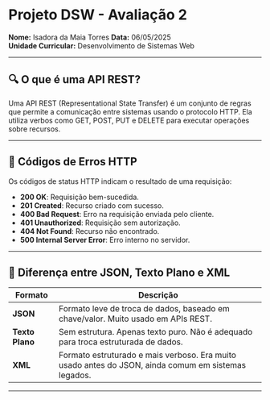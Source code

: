 # Projeto DSW - Avaliação 2

**Nome:** Isadora da Maia Torres
**Data:** 06/05/2025  
**Unidade Curricular:** Desenvolvimento de Sistemas Web

---

## 🔍 O que é uma API REST?

Uma API REST (Representational State Transfer) é um conjunto de regras que permite a comunicação entre sistemas usando o protocolo HTTP. Ela utiliza verbos como GET, POST, PUT e DELETE para executar operações sobre recursos.

---

## 🔢 Códigos de Erros HTTP

Os códigos de status HTTP indicam o resultado de uma requisição:
- **200 OK**: Requisição bem-sucedida.
- **201 Created**: Recurso criado com sucesso.
- **400 Bad Request**: Erro na requisição enviada pelo cliente.
- **401 Unauthorized**: Requisição sem autorização.
- **404 Not Found**: Recurso não encontrado.
- **500 Internal Server Error**: Erro interno no servidor.

---

## 🔄 Diferença entre JSON, Texto Plano e XML

| Formato      | Descrição |
|--------------|-----------|
| **JSON**     | Formato leve de troca de dados, baseado em chave/valor. Muito usado em APIs REST. |
| **Texto Plano** | Sem estrutura. Apenas texto puro. Não é adequado para troca estruturada de dados. |
| **XML**      | Formato estruturado e mais verboso. Era muito usado antes do JSON, ainda comum em sistemas legados. |

---